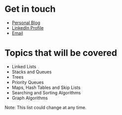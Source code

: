 # Get in touch
<ul>
  <li><a href="elie-raad.blogspot.com">Personal Blog</a></li>
  <li><a href="linkedin/in/elieraad.com">LinkedIn Profile</a></li>
  <li><a href="mailto:elie.raad01@lau.edu">Email</a></li>
</ul>

# Topics that will be covered
<ul>
  <li>Linked Lists</li>
  <li>Stacks and Queues</li>
  <li>Trees</li>
  <li>Priority Queues</li>
  <li>Maps, Hash Tables and Skip Lists</li>
  <li>Searching and Sorting Algorithms</li>
  <li>Graph Algorithms</li>
</ul>

<p>Note: This list could change at any time.</p>
